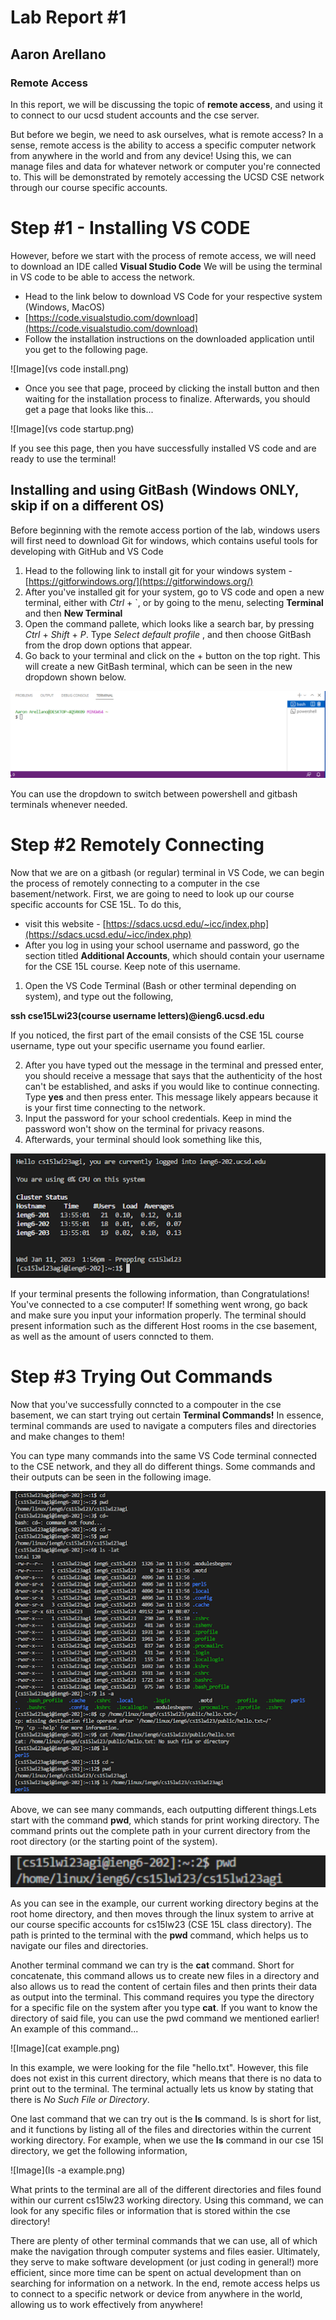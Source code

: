 # Lab Report #1
## Aaron Arellano
### Remote Access

In this report, we will be discussing the topic of **remote access**, and using it to connect to our ucsd student accounts and the cse server.

But before we begin, we need to ask ourselves, what is remote access?
In a sense, remote access is the ability to access a specific computer network from anywhere in the world and from any device!
Using this, we can manage files and data for whatever network or computer you're connected to. This will be demonstrated by remotely accessing the UCSD CSE network through our course specific accounts. 

# Step #1 - Installing VS CODE

However, before we start with the process of remote access, we will need to download an IDE called **Visual Studio Code**
We will be using the terminal in VS code to be able to access the network.

- Head to the link below to download VS Code for your respective system (Windows, MacOS)
- [https://code.visualstudio.com/download](https://code.visualstudio.com/download)
- Follow the installation instructions on the downloaded application until you get to the following page.
 
![Image](vs code install.png)

- Once you see that page, proceed by clicking the install button and then waiting for the installation process to finalize. Afterwards, you should get a page that looks like this...

![Image](vs code startup.png)

If you see this page, then you have successfully installed VS code and are ready to use the terminal!

## Installing and using GitBash (Windows ONLY, skip if on a different OS)

Before beginning with the remote access portion of the lab, windows users will first need to download Git for windows, which contains useful tools for developing with GitHub and VS Code

1. Head to the following link to install git for your windows system - [https://gitforwindows.org/](https://gitforwindows.org/)
2. After you've installed git for your system, go to VS code and open a new terminal, either with *Ctrl* + `, or by going to the menu, selecting **Terminal** and then **New Terminal**
3. Open the command pallete, which looks like a search bar, by pressing *Ctrl* + *Shift* + *P*. Type *Select default profile* , and then choose GitBash from the drop down options that appear.
4. Go back to your terminal and click on the + button on the top right. This will create a new GitBash terminal, which can be seen in the new dropdown shown below.

![Image](bash.png)

You can use the dropdown to switch between powershell and gitbash terminals whenever needed. 

# Step #2 Remotely Connecting

Now that we are on a gitbash (or regular) terminal in VS Code, we can begin the process of remotely connecting to a computer in the cse basement/network. First, we are going to need to look up our course specific accounts for CSE 15L. To do this,
- visit this website - [https://sdacs.ucsd.edu/~icc/index.php](https://sdacs.ucsd.edu/~icc/index.php)
- After you log in using your school username and password, go the section titled **Additional Accounts**, which should contain your username for the CSE 15L course. Keep note of this username.

1. Open the VS Code Terminal (Bash or other terminal depending on system), and type out the following,

**ssh cse15Lwi23(course username letters)@ieng6.ucsd.edu**

If you noticed, the first part of the email consists of the CSE 15L course username, type out your specific username you found earlier.

2. After you have typed out the message in the terminal and pressed enter, you should receive a message that says that the authenticity of the host can't be established, and asks if you would like to continue connecting. Type **yes** and then press enter. This message likely appears because it is your first time connecting to the network.
3. Input the password for your school credentials. Keep in mind the password won't show on the terminal for privacy reasons.
4. Afterwards, your terminal should look something like this,

![Image](terminal-login.png)

If your terminal presents the following information, than Congratulations! You've connected to a cse computer! If something went wrong, go back and make sure you input your information properly. The terminal should present information such as the different Host rooms in the cse basement, as well as the amount of users conncted to them.

# Step #3 Trying Out Commands

Now that you've successfully conncted to a compouter in the cse basement, we can start trying out certain **Terminal Commands!**
In essence, terminal commands are used to navigate a computers files and directories and make changes to them!

You can type many commands into the same VS Code terminal connected to the CSE network, and they all do different things. Some commands and their outputs can be seen in the following image. 

![Image](terminalCommands.png)

Above, we can see many commands, each outputting different things.Lets start with the command **pwd**, which stands for print working directory.
The command prints out the complete path in your current directory from the root directory (or the starting point of the system). 

![Image](pwdTest.png)

As you can see in the example, our current working directory begins at the root home directory, and then moves through the linux system to arrive at our course specific accounts for cs15lw23 (CSE 15L class directory). The path is printed to the terminal with the **pwd** command, which helps us to navigate our files and directories.

Another terminal command we can try is the **cat** command. Short for concatenate, this command allows us to create new files in a directory and also allows us to read the content of certain files and then prints their data as output into the terminal. This command requires you type the directory for a specific file on the system after you type **cat**. If you want to know the directory of said file, you can use the pwd command we mentioned earlier!
An example of this command...

![Image](cat example.png)

In this example, we were looking for the file "hello.txt". However, this file does not exist in this current directory, which means that there is no data to print out to the terminal. The terminal actually lets us know by stating that there is *No Such File or Directory*.

One last command that we can try out is the **ls** command. ls is short for list, and it functions by listing all of the files and directories within the current working directory. For example, when we use the **ls** command in our cse 15l directory, we get the following information,

![Image](ls -a example.png)

What prints to the terminal are all of the different directories and files found within our current cs15lw23 working directory. Using this command, we can look for any specific files or information that is stored within the cse directory!

There are plenty of other terminal commands that we can use, all of which make the navigation through computer systems and files easier. Ultimately, they serve to make software development (or just coding in general!) more efficient, since more time can be spent on actual development than on searching for information on a network.
In the end, remote access helps us to connect to a specific network or device from anywhere in the world, allowing us to work effectively from anywhere!

